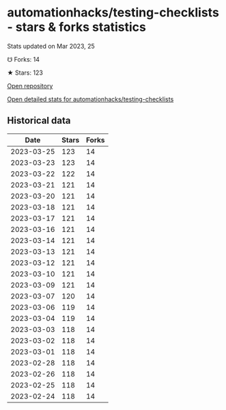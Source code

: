 # automationhacks/testing-checklists - stars & forks statistics

Stats updated on Mar 2023, 25

☋ Forks: 14

★ Stars: 123

[Open repository](https://github.com/automationhacks/testing-checklists)

[Open detailed stats for automationhacks/testing-checklists](https://reviewgithub.com/rep/automationhacks/testing-checklists)

## Historical data
| Date | Stars | Forks |
|------|-------|-------|
| 2023-03-25 | 123 | 14 | 
| 2023-03-23 | 123 | 14 | 
| 2023-03-22 | 122 | 14 | 
| 2023-03-21 | 121 | 14 | 
| 2023-03-20 | 121 | 14 | 
| 2023-03-18 | 121 | 14 | 
| 2023-03-17 | 121 | 14 | 
| 2023-03-16 | 121 | 14 | 
| 2023-03-14 | 121 | 14 | 
| 2023-03-13 | 121 | 14 | 
| 2023-03-12 | 121 | 14 | 
| 2023-03-10 | 121 | 14 | 
| 2023-03-09 | 121 | 14 | 
| 2023-03-07 | 120 | 14 | 
| 2023-03-06 | 119 | 14 | 
| 2023-03-04 | 119 | 14 | 
| 2023-03-03 | 118 | 14 | 
| 2023-03-02 | 118 | 14 | 
| 2023-03-01 | 118 | 14 | 
| 2023-02-28 | 118 | 14 | 
| 2023-02-26 | 118 | 14 | 
| 2023-02-25 | 118 | 14 | 
| 2023-02-24 | 118 | 14 | 

